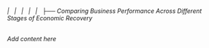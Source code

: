 ###### |   |   |   |   |   ├── Comparing Business Performance Across Different Stages of Economic Recovery

*Add content here*